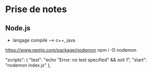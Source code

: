 # Prise de notes

## Node.js

- langage compilé --> c++, java

https://www.npmjs.com/package/nodemon
npm i -D nodemon

"scripts": {
    "test": "echo \"Error: no test specified\" && exit 1",
    "start": "nodemon index.js"
},

